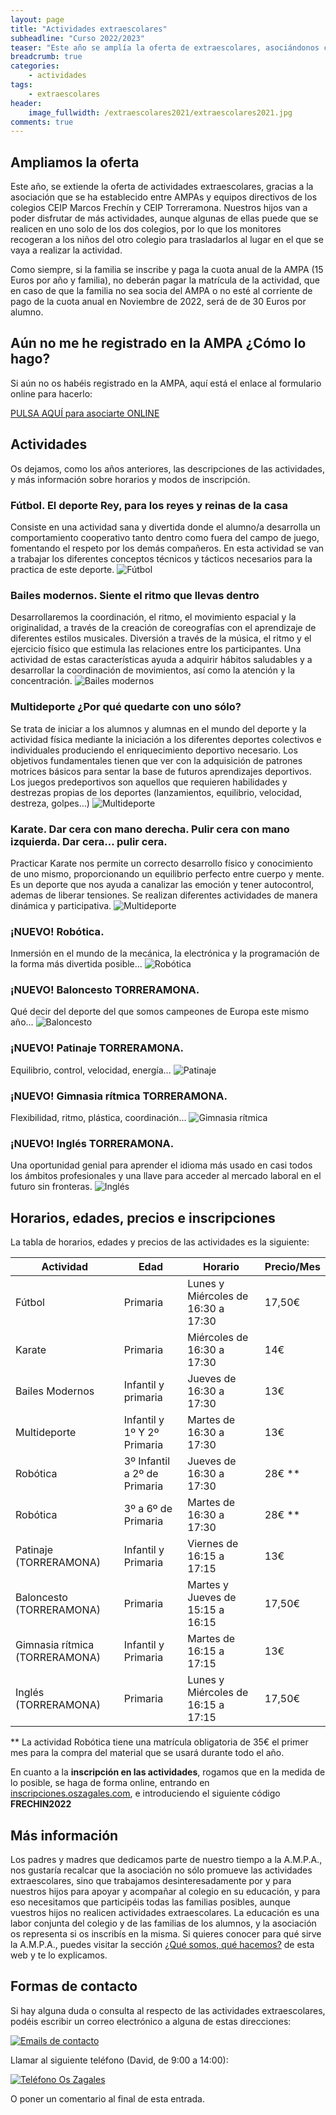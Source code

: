 ```yaml
---
layout: page
title: "Actividades extraescolares"
subheadline: "Curso 2022/2023"
teaser: "Este año se amplía la oferta de extraescolares, asociándonos con el CEIP Torreramona"
breadcrumb: true
categories:
    - actividades
tags:
    - extraescolares
header:
    image_fullwidth: /extraescolares2021/extraescolares2021.jpg
comments: true
---
```

<!--more-->

## Ampliamos la oferta

Este año, se extiende la oferta de actividades extraescolares, gracias a la asociación que se ha establecido entre AMPAs y equipos directivos de los colegios CEIP Marcos Frechín y CEIP Torreramona. Nuestros hijos van a poder disfrutar de más actividades, aunque algunas de ellas puede que se realicen en uno solo de los dos colegios, por lo que los monitores recogeran a los niños del otro colegio para trasladarlos al lugar en el que se vaya a realizar la actividad.

Como siempre, si la familia se inscribe y paga la cuota anual de la AMPA (15 Euros por año y familia), no deberán pagar la matrícula de la actividad, que en caso de que la familia no sea socia del AMPA o no esté al corriente de pago de la cuota anual en Noviembre de 2022, será de de 30 Euros por alumno.

## Aún no me he registrado en la AMPA ¿Cómo lo hago? 
Si aún no os habéis registrado en la AMPA, aquí está el enlace al formulario online para hacerlo:

<a href="https://forms.gle/KxVE1c1tiFNN5abQA" target="_blank" class="button large radius alert">PULSA AQUÍ para asociarte ONLINE</a>

## Actividades
Os dejamos, como los años anteriores, las descripciones de las actividades, y más información sobre horarios y modos de inscripción. 

### **Fútbol**. El deporte Rey, para los reyes y reinas de la casa

Consiste en una actividad sana y divertida donde el alumno/a desarrolla un comportamiento cooperativo tanto dentro como fuera del campo de juego, fomentando el respeto por los demás compañeros. En esta actividad se van a trabajar los diferentes conceptos técnicos y tácticos necesarios para la practica de este deporte.
![Fútbol](/images/extraescolares2021/futbol.jpg "Fútbol")

### **Bailes modernos**. Siente el ritmo que llevas dentro

Desarrollaremos la coordinación, el ritmo, el movimiento espacial y la originalidad, a través de la creación de coreografías con el aprendizaje de diferentes estilos musicales. Diversión a través de la música, el ritmo y el ejercicio físico que estimula las relaciones entre los participantes. Una actividad de estas características ayuda a adquirir hábitos saludables y a desarrollar la coordinación de movimientos, así como la atención y la concentración.
![Bailes modernos](/images/extraescolares2021/baile.jpg "Bailes modernos")

### **Multideporte** ¿Por qué quedarte con uno sólo?

Se trata de iniciar a los alumnos y alumnas en el mundo del deporte y la actividad física mediante la iniciación a los diferentes deportes colectivos e individuales produciendo el enriquecimiento deportivo necesario. Los objetivos fundamentales tienen que ver con la adquisición de patrones motrices básicos para sentar la base de futuros aprendizajes deportivos. Los juegos predeportivos son aquellos que requieren habilidades y destrezas propias de los deportes (lanzamientos, equilibrio, velocidad,  destreza, golpes…)
![Multideporte](/images/extraescolares2021/multideporte.jpg "Multideporte")

### **Karate**. Dar cera con mano derecha. Pulir cera con mano izquierda. Dar cera... pulir cera.

Practicar Karate nos permite un correcto desarrollo físico y conocimiento de uno mismo, proporcionando un equilibrio perfecto entre cuerpo y mente. Es un deporte que nos ayuda a canalizar las emoción y tener autocontrol, ademas de liberar tensiones. Se realizan diferentes actividades de manera dinámica y participativa.
![Multideporte](/images/extraescolares2122/karate.jpg "Karate")

### ¡NUEVO! **Robótica**. 

Inmersión en el mundo de la mecánica, la electrónica y la programación de la forma más divertida posible...
![Robótica](/images/extraescolares2223/robotica.jpg "Robótica")

### ¡NUEVO! **Baloncesto TORRERAMONA**. 

Qué decir del deporte del que somos campeones de Europa este mismo año...
![Baloncesto](/images/extraescolares2223/baloncesto.png "Baloncesto")

### ¡NUEVO! **Patinaje TORRERAMONA**. 

Equilibrio, control, velocidad, energía...
![Patinaje](/images/extraescolares2223/patinaje.jpg "Patinaje")

### ¡NUEVO! **Gimnasia rítmica TORRERAMONA**. 

Flexibilidad, ritmo, plástica, coordinación...
![Gimnasia rítmica](/images/extraescolares2223/ritmica.jpg "Gimnasia rítmica")

### ¡NUEVO! **Inglés TORRERAMONA**. 

Una oportunidad genial para aprender el idioma más usado en casi todos los ámbitos profesionales y una llave para acceder al mercado laboral en el futuro sin fronteras.
![Inglés](/images/extraescolares2223/english.jpg "Inglés")

## Horarios, edades, precios e inscripciones

La tabla de horarios, edades y precios de las actividades es la siguiente:

Actividad | Edad | Horario | Precio/Mes
----------|--------|---------|-------
Fútbol | Primaria | Lunes y Miércoles de 16:30 a 17:30 | 17,50€
Karate | Primaria | Miércoles de 16:30 a 17:30 | 14€
Bailes Modernos | Infantil y primaria | Jueves de 16:30 a 17:30 | 13€
Multideporte | Infantil y 1º Y 2º Primaria | Martes de 16:30 a 17:30 | 13€
Robótica | 3º Infantil a 2º de Primaria | Jueves de 16:30 a 17:30 | 28€ **
Robótica | 3º a 6º de Primaria | Martes de 16:30 a 17:30 | 28€ **
Patinaje (TORRERAMONA) | Infantil y Primaria | Viernes de 16:15 a 17:15 | 13€ 
Baloncesto (TORRERAMONA) | Primaria | Martes y Jueves de 15:15 a 16:15 | 17,50€ 
Gimnasia rítmica (TORRERAMONA) | Infantil y Primaria | Martes de 16:15 a 17:15 | 13€ 
Inglés (TORRERAMONA) | Primaria | Lunes y Miércoles de 16:15 a 17:15 | 17,50€ 

** La actividad Robótica tiene una matrícula obligatoria de 35€ el primer mes para la compra del material que se usará durante todo el año.

En cuanto a la **inscripción en las actividades**, rogamos que en la medida de lo posible, se haga de forma online, entrando en <a href="https://inscripciones.oszagales.com" target="_blank">inscripciones.oszagales.com</a>, e introduciendo el siguiente código **FRECHIN2022**

## Más información

Los padres y madres que dedicamos parte de nuestro tiempo a la A.M.P.A., nos gustaría recalcar que la asociación no sólo promueve las actividades extraescolares, sino que trabajamos desinteresadamente por y para nuestros hijos para apoyar y acompañar al colegio en su educación, y para eso necesitamos que participéis todas las familias posibles, aunque vuestros hijos no realicen actividades extraescolares. La educación es una labor conjunta del colegio y de las familias de los alumnos, y la asociación os representa si os inscribís en la misma. Si quieres conocer para qué sirve la A.M.P.A., puedes visitar la sección [¿Qué somos, qué hacemos?](/aboutus/) de esta web y te lo explicamos.

## Formas de contacto

Si hay alguna duda o consulta al respecto de las actividades extraescolares, podéis escribir un correo electrónico a alguna de estas direcciones:

[![Emails de contacto](/images/emailsExtraescolares.png "Emails de contacto")](mailto:marcosfrechin@oszagales.com)

Llamar al siguiente teléfono (David, de 9:00 a 14:00):

[![Teléfono Os Zagales](/images/tlfOsZagales.png "Teléfono Os Zagales")](tel:+34680154655)

O poner un comentario al final de esta entrada.
